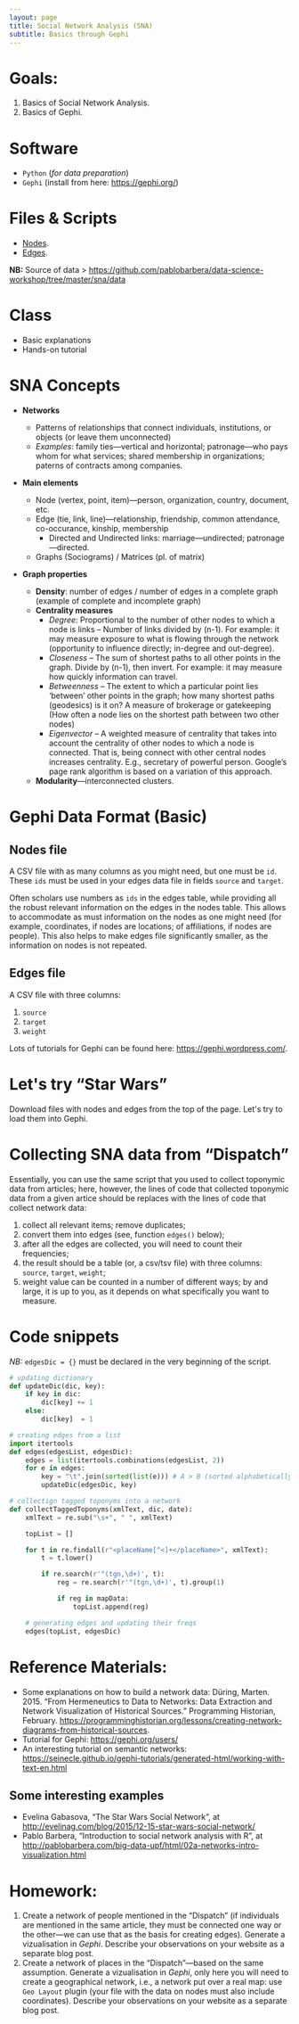 ```yaml
---
layout: page
title: Social Network Analysis (SNA)
subtitle: Basics through Gephi
---
```


# Goals:

1. Basics of Social Network Analysis.
2. Basics of Gephi.

# Software

* `Python` (*for data preparation*)
* `Gephi` (install from here: <https://gephi.org/>)

# Files & Scripts

* [Nodes](./files/13/star_wars_nodes.csv).
* [Edges](./files/13/star_wars_edges.csv).

**NB:** Source of data > <https://github.com/pablobarbera/data-science-workshop/tree/master/sna/data>

# Class

* Basic explanations
* Hands-on tutorial

# SNA Concepts

* **Networks**
  * Patterns of relationships that connect individuals, institutions, or objects (or leave them unconnected)
  * *Examples*: family ties—vertical and horizontal; patronage—who pays whom for what services; shared membership in organizations; paterns of contracts among companies.

* **Main elements**
  * Node (vertex, point, item)—person, organization, country, document, etc.
  * Edge (tie, link, line)—relationship, friendship, common attendance, co-occurance, kinship, membership
    * Directed and Undirected links: marriage—undirected; patronage—directed.
  * Graphs (Sociograms) / Matrices (pl. of matrix)

* **Graph properties**
  * **Density**: number of edges / number of edges in a complete graph (example of complete and incomplete graph)
  * **Centrality measures**
    * *Degree*: Proportional to the number of other nodes to which a node is links – Number of links divided by (n-1). For example: it may measure exposure to what is flowing through the network (opportunity to influence directly; in-degree and out-degree).
    * *Closeness* – The sum of shortest paths to all other points in the graph. Divide by (n-1), then invert. For example: it may measure how quickly information can travel.
    * *Betweenness* – The extent to which a particular point lies ‘between’ other points in the graph; how many shortest paths (geodesics) is it on? A measure of brokerage or gatekeeping (How often a node lies on the shortest path between two other nodes)
    * *Eigenvector* – A weighted measure of centrality that takes into account the centrality of other nodes to which a node is connected.  That is, being connect with other central nodes increases centrality.  E.g., secretary of powerful person.  Google’s page rank algorithm is based on a variation of this approach.
  * **Modularity**—interconnected clusters.

# Gephi Data Format (Basic)

## Nodes file

A CSV file with as many columns as you might need, but one must be `id`. These `ids` must be used in your edges data file in fields `source` and `target`.

Often scholars use numbers as `ids` in the edges table, while providing all the robust relevant information on the edges in the nodes table. This allows to accommodate as must information on the nodes as one might need (for example, coordinates, if nodes are locations; of affiliations, if nodes are people). This also helps to make edges file significantly smaller, as the information on nodes is not repeated.

## Edges file

A CSV file with three columns:

1) `source`
2) `target`
3) `weight`

Lots of tutorials for Gephi can be found here: <https://gephi.wordpress.com/>.

# Let's try “Star Wars”

Download files with nodes and edges from the top of the page. Let's try to load them into Gephi.

# Collecting SNA data from “Dispatch”

Essentially, you can use the same script that you used to collect toponymic data from articles; here, however, the lines of code that collected toponymic data from a given artice should be replaces with the lines of code that collect network data:

1) collect all relevant items; remove duplicates;
2) convert them into edges (see, function `edges()` below);
3) after all the edges are collected, you will need to count their frequencies;
4) the result should be a table (or, a csv/tsv file) with three columns: `source`, `target`, `weight`;
5) weight value can be counted in a number of different ways; by and large, it is up to you, as it depends on what specifically you want to measure.

# Code snippets

*NB:* `edgesDic = {}` must be declared in the very beginning of the script.

``` python
# updating dictionary
def updateDic(dic, key):
    if key in dic:
        dic[key] += 1
    else:
        dic[key]  = 1

# creating edges from a list
import itertools
def edges(edgesList, edgesDic):
    edges = list(itertools.combinations(edgesList, 2))
    for e in edges:
        key = "\t".join(sorted(list(e))) # A > B (sorted alphabetically, to avoid cases of B > A)
        updateDic(edgesDic, key)

# collectign tagged toponyms into a network
def collectTaggedToponyms(xmlText, dic, date):
    xmlText = re.sub("\s+", " ", xmlText)

    topList = []

    for t in re.findall(r"<placeName[^<]+</placeName>", xmlText):
        t = t.lower()

        if re.search(r'"(tgn,\d+)', t):
            reg = re.search(r'"(tgn,\d+)', t).group(1)

            if reg in mapData:
                topList.append(reg)

    # generating edges and updating their freqs
    edges(topList, edgesDic)
```

# Reference Materials:

* Some explanations on how to build a network data: Düring, Marten. 2015. “From Hermeneutics to Data to Networks: Data Extraction and Network Visualization of Historical Sources.” Programming Historian, February. <https://programminghistorian.org/lessons/creating-network-diagrams-from-historical-sources>.
* Tutorial for Gephi: <https://gephi.org/users/>
* An interesting tutorial on semantic networks: <https://seinecle.github.io/gephi-tutorials/generated-html/working-with-text-en.html>

## Some interesting examples

* Evelina Gabasova, “The Star Wars Social Network”, at <http://evelinag.com/blog/2015/12-15-star-wars-social-network/>
* Pablo Barbera, “Introduction to social network analysis with R”, at <http://pablobarbera.com/big-data-upf/html/02a-networks-intro-visualization.html>

# Homework:

1. Create a network of people mentioned in the “Dispatch” (if individuals are mentioned in the same article, they must be connected one way or the other—we can use that as the basis for creating edges). Generate a vizualisation in *Gephi*. Describe your observations on your website as a separate blog post.
2. Create a network of places in the “Dispatch”—based on the same assumption. Generate a vizualisation in *Gephi*, only here you will need to create a geographical network, i.e., a network put over a real map: use `Geo Layout` plugin (your file with the data on nodes must also include coordinates). Describe your observations on your website as a separate blog post.
